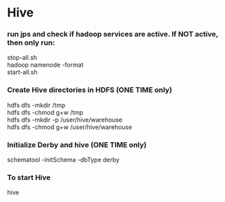 # Hive

### run jps and check if hadoop services are active. If NOT active, then only run:
stop-all.sh<br>
hadoop namenode -format<br>
start-all.sh<br>

### Create Hive directories in HDFS (ONE TIME only)
hdfs dfs -mkdir /tmp<br>
hdfs dfs -chmod g+w /tmp<br>
hdfs dfs -mkdir -p /user/hive/warehouse<br>
hdfs dfs -chmod g+w /user/hive/warehouse<br>


### Initialize Derby and hive (ONE TIME only)
schematool -initSchema -dbType derby

### To start Hive
hive
